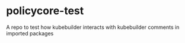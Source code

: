# policycore-test
A repo to test how kubebuilder interacts with kubebuilder comments in imported packages
